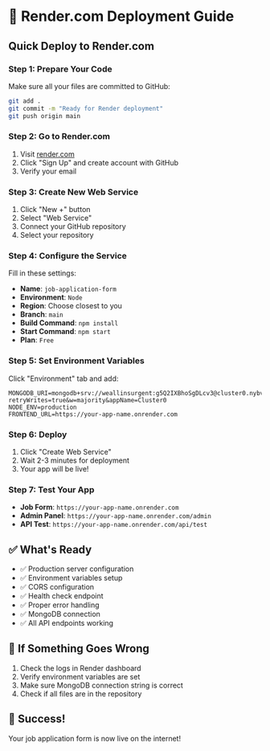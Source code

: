 # 🚀 Render.com Deployment Guide

## Quick Deploy to Render.com

### Step 1: Prepare Your Code
Make sure all your files are committed to GitHub:
```bash
git add .
git commit -m "Ready for Render deployment"
git push origin main
```

### Step 2: Go to Render.com
1. Visit [render.com](https://render.com)
2. Click "Sign Up" and create account with GitHub
3. Verify your email

### Step 3: Create New Web Service
1. Click "New +" button
2. Select "Web Service"
3. Connect your GitHub repository
4. Select your repository

### Step 4: Configure the Service
Fill in these settings:
- **Name**: `job-application-form`
- **Environment**: `Node`
- **Region**: Choose closest to you
- **Branch**: `main`
- **Build Command**: `npm install`
- **Start Command**: `npm start`
- **Plan**: `Free`

### Step 5: Set Environment Variables
Click "Environment" tab and add:
```
MONGODB_URI=mongodb+srv://weallinsurgent:g5Q2IXBhoSgDLcv3@cluster0.nybvzhe.mongodb.net/?retryWrites=true&w=majority&appName=Cluster0
NODE_ENV=production
FRONTEND_URL=https://your-app-name.onrender.com
```

### Step 6: Deploy
1. Click "Create Web Service"
2. Wait 2-3 minutes for deployment
3. Your app will be live!

### Step 7: Test Your App
- **Job Form**: `https://your-app-name.onrender.com`
- **Admin Panel**: `https://your-app-name.onrender.com/admin`
- **API Test**: `https://your-app-name.onrender.com/api/test`

## ✅ What's Ready
- ✅ Production server configuration
- ✅ Environment variables setup
- ✅ CORS configuration
- ✅ Health check endpoint
- ✅ Proper error handling
- ✅ MongoDB connection
- ✅ All API endpoints working

## 🔧 If Something Goes Wrong
1. Check the logs in Render dashboard
2. Verify environment variables are set
3. Make sure MongoDB connection string is correct
4. Check if all files are in the repository

## 🎉 Success!
Your job application form is now live on the internet! 